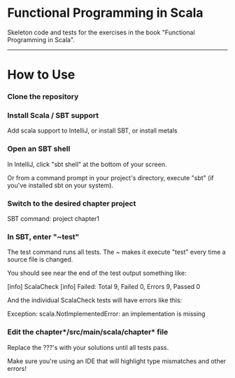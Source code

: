 # Functional Programming in Scala

Skeleton code and tests for the exercises in the book "Functional Programming in Scala".

---
# How to Use

### Clone the repository
### Install Scala / SBT support
Add scala support to IntelliJ, or install SBT, or install metals
### Open an SBT shell
In IntelliJ, click "sbt shell" at the bottom of your screen.

Or from a command prompt in your project's directory, execute "sbt" (if you've installed sbt on your system).
### Switch to the desired chapter project
SBT command: project chapter1
### In SBT, enter "~test"
The test command runs all tests.  The ~ makes it execute "test" every time a source file is changed.

You should see near the end of the test output something like:

[info] ScalaCheck
[info] Failed: Total 9, Failed 0, Errors 9, Passed 0

And the individual ScalaCheck tests will have errors like this:

Exception: scala.NotImplementedError: an implementation is missing

### Edit the chapter*/src/main/scala/chapter* file
Replace the ???'s with your solutions until all tests pass.

Make sure you're using an IDE that will highlight type mismatches and other errors!
